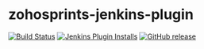 # zohosprints-jenkins-plugin
[![Build Status](https://ci.jenkins.io/job/Plugins/job/zohosprints-plugin/job/master/badge/icon)](https://ci.jenkins.io/job/Plugins/job/zohosprints-plugin/job/master/)
[![Jenkins Plugin Installs](https://img.shields.io/jenkins/plugin/i/zohosprints.svg?color=blue)](https://plugins.jenkins.io/zohosprints)
[![GitHub release](https://img.shields.io/github/v/release/jenkinsci/zohosprints.svg?label=changelog)](https://github.com/jenkinsci/zohosprints-plugin/releases/latest)


